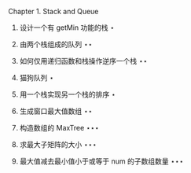 Chapter 1. Stack and Queue

1. 设计一个有 getMin 功能的栈 $\star$

2. 由两个栈组成的队列 $\star$$\star$

3. 如何仅用递归函数和栈操作逆序一个栈 $\star$$\star$

4. 猫狗队列 $\star$

5. 用一个栈实现另一个栈的排序 $\star$

6. 生成窗口最大值数组 $\star$$\star$

7. 构造数组的 MaxTree $\star$$\star$$\star$

8. 求最大子矩阵的大小 $\star$$\star$$\star$

9. 最大值减去最小值小于或等于 num 的子数组数量 $\star$$\star$$\star$